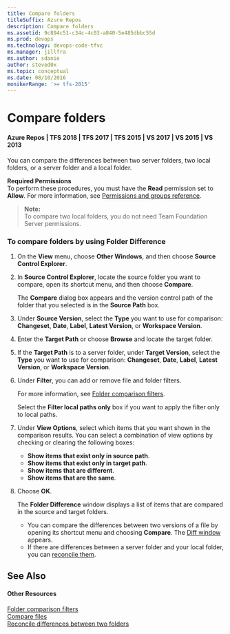 ```yaml
---
title: Compare folders
titleSuffix: Azure Repos
description: Compare folders
ms.assetid: 9c894c51-c34c-4c03-a840-5e485dbbc55d
ms.prod: devops
ms.technology: devops-code-tfvc
ms.manager: jillfra
ms.author: sdanie
author: steved0x
ms.topic: conceptual
ms.date: 08/10/2016
monikerRange: '>= tfs-2015'
---
```



# Compare folders

#### Azure Repos | TFS 2018 | TFS 2017 | TFS 2015 | VS 2017 | VS 2015 | VS 2013

You can compare the differences between two server folders, two local folders, or a server folder and a local folder.

**Required Permissions**  
To perform these procedures, you must have the **Read** permission set to **Allow**. For more information, see [Permissions and groups reference](../../organizations/security/permissions.md).

>**Note:**  
>To compare two local folders, you do not need Team Foundation Server permissions.

### To compare folders by using Folder Difference

1.  On the **View** menu, choose **Other Windows**, and then choose **Source Control Explorer**.

2.  In **Source Control Explorer**, locate the source folder you want to compare, open its shortcut menu, and then choose **Compare**.

    The **Compare** dialog box appears and the version control path of the folder that you selected is in the **Source Path** box.

3.  Under **Source Version**, select the **Type** you want to use for comparison: **Changeset**, **Date**, **Label**, **Latest Version**, or **Workspace Version**.

4.  Enter the **Target Path** or choose **Browse** and locate the target folder.

5.  If the **Target Path** is to a server folder, under **Target Version**, select the **Type** you want to use for comparison: **Changeset**, **Date**, **Label**, **Latest Version**, or **Workspace Version**.

6.  Under **Filter**, you can add or remove file and folder filters.

    For more information, see [Folder comparison filters](folder-comparison-filters.md).

    Select the **Filter local paths only** box if you want to apply the filter only to local paths.

7.  Under **View Options**, select which items that you want shown in the comparison results. You can select a combination of view options by checking or clearing the following boxes:  
    -   **Show items that exist only in source path**.  
    -   **Show items that exist only in target path**.  
    -   **Show items that are different**.  
    -   **Show items that are the same**.

8.  Choose **OK**.

    The **Folder Difference** window displays a list of items that are compared in the source and target folders.

    -   You can compare the differences between two versions of a file by opening its shortcut menu and choosing **Compare**. The [Diff window](compare-files.md) appears.  
    -   If there are differences between a server folder and your local folder, you can [reconcile them](reconcile-differences-between-two-folders.md).

## See Also

#### Other Resources

 [Folder comparison filters](folder-comparison-filters.md)  
 [Compare files](compare-files.md)  
 [Reconcile differences between two folders](reconcile-differences-between-two-folders.md) 
